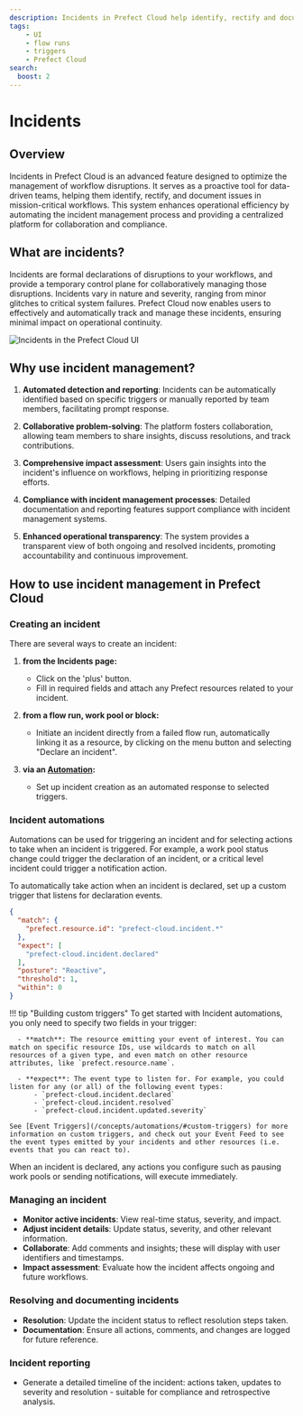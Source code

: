```yaml
---
description: Incidents in Prefect Cloud help identify, rectify and document issues in mission-critical workflows.
tags:
    - UI
    - flow runs
    - triggers
    - Prefect Cloud
search:
  boost: 2
---
```


# Incidents<span class="badge cloud"><span class="badge beta"/>

## Overview

Incidents in Prefect Cloud is an advanced feature designed to optimize the management of workflow disruptions. It serves as a proactive tool for data-driven teams, helping them identify, rectify, and document issues in mission-critical workflows. This system enhances operational efficiency by automating the incident management process and providing a centralized platform for collaboration and compliance.

## What are incidents?

Incidents are formal declarations of disruptions to your workflows, and provide a temporary control plane for collaboratively managing those disruptions. Incidents vary in nature and severity, ranging from minor glitches to critical system failures. Prefect Cloud now enables users to effectively and automatically track and manage these incidents, ensuring minimal impact on operational continuity.

![Incidents in the Prefect Cloud UI](/img/ui/incidents-dashboard.png)

## Why use incident management?

1. **Automated detection and reporting**: Incidents can be automatically identified based on specific triggers or manually reported by team members, facilitating prompt response.

2. **Collaborative problem-solving**: The platform fosters collaboration, allowing team members to share insights, discuss resolutions, and track contributions.

3. **Comprehensive impact assessment**: Users gain insights into the incident's influence on workflows, helping in prioritizing response efforts.

4. **Compliance with incident management processes**: Detailed documentation and reporting features support compliance with incident management systems.

5. **Enhanced operational transparency**: The system provides a transparent view of both ongoing and resolved incidents, promoting accountability and continuous improvement.

## How to use incident management in Prefect Cloud

### Creating an incident

There are several ways to create an incident:

1. **from the Incidents page:**
    - Click on the 'plus' button.
    - Fill in required fields and attach any Prefect resources related to your incident.

2. **from a flow run, work pool or block:**
    - Initiate an incident directly from a failed flow run, automatically linking it as a resource, by clicking on the menu button and selecting "Declare an incident".

3. **via an [Automation](/concepts/automations/):**
    - Set up incident creation as an automated response to selected triggers.

     
### Incident automations

Automations can be used for triggering an incident and for selecting actions to take when an incident is triggered. For example, a work pool status change could trigger the declaration of an incident, or a critical level incident could trigger a notification action.

To automatically take action when an incident is declared, set up a custom trigger that listens for declaration events.

```json
{
  "match": {
    "prefect.resource.id": "prefect-cloud.incident.*"
  },
  "expect": [
    "prefect-cloud.incident.declared"
  ],
  "posture": "Reactive",
  "threshold": 1,
  "within": 0
}
```
!!! tip "Building custom triggers"
    To get started with Incident automations, you only need to specify two fields in your trigger:

      - **match**: The resource emitting your event of interest. You can match on specific resource IDs, use wildcards to match on all resources of a given type, and even match on other resource attributes, like `prefect.resource.name`.

      - **expect**: The event type to listen for. For example, you could listen for any (or all) of the following event types:
          - `prefect-cloud.incident.declared`
          - `prefect-cloud.incident.resolved`
          - `prefect-cloud.incident.updated.severity`

    See [Event Triggers](/concepts/automations/#custom-triggers) for more information on custom triggers, and check out your Event Feed to see the event types emitted by your incidents and other resources (i.e. events that you can react to).


When an incident is declared, any actions you configure such as pausing work pools or sending notifications, will execute immediately.

### Managing an incident

- **Monitor active incidents**: View real-time status, severity, and impact.
- **Adjust incident details**: Update status, severity, and other relevant information.
- **Collaborate**: Add comments and insights; these will display with user identifiers and timestamps.
- **Impact assessment**: Evaluate how the incident affects ongoing and future workflows.

### Resolving and documenting incidents

- **Resolution**: Update the incident status to reflect resolution steps taken.
- **Documentation**: Ensure all actions, comments, and changes are logged for future reference.

### Incident reporting

- Generate a detailed timeline of the incident: actions taken, updates to severity and resolution - suitable for compliance and retrospective analysis.


